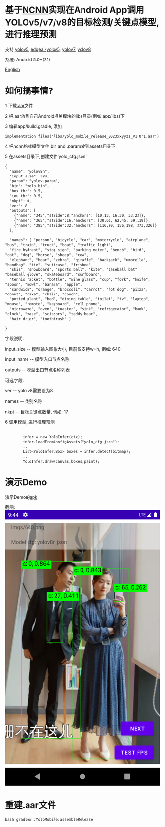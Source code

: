 # 基于[NCNN](https://github.com/Tencent/ncnn)实现在Android App调用YOLOv5/v7/v8的目标检测/关键点模型,进行推理预测

 支持 [yolov5](https://github.com/ultralytics/yolov5),  [edgeai-yolov5](https://github.com/TexasInstruments/edgeai-yolov5/tree/yolo-pose),  [yolov7](https://github.com/WongKinYiu/yolov7),  [yolov8](https://github.com/ultralytics/ultralytics)

 系统: Android 5.0+(21)

[English](README.md)


# 如何搞事情?

1 下载[.aar](https://github.com/wkt/YoloMobile/releases)文件

2 把.aar放到自己Android相关模块的libs目录(例如:app/libs)下

3 编辑app/build.gradle, 添加
```
implementation files('libs/yolo_mobile_release_2023xxyyzz_V1.0r1.aar')
```

4 把ncnn格式模型文件.bin and .param放到assets目录下

5 在assets目录下,创建文件'yolo_cfg.json'
```
{
  "name": "yolov8n",
  "input_size": 384,
  "param": "yolov.param",
  "bin": "yolo.bin",
  "box_thr": 0.5,
  "iou_thr": 0.5,
  "nkpt": 0, 
  "ver": 8,
  "outputs": [
    {"name": "345","stride":8,"anchors": [10,13, 16,30, 33,23]},
    {"name": "365","stride":16,"anchors": [30,61, 62,45, 59,119]},
    {"name": "385","stride":32,"anchors": [116,90, 156,198, 373,326]}
  ],
  
  "names": [ "person", "bicycle", "car", "motorcycle", "airplane", "bus", "train", "truck", "boat", "traffic light",
  "fire hydrant", "stop sign", "parking meter", "bench", "bird", "cat", "dog", "horse", "sheep", "cow",
  "elephant", "bear", "zebra", "giraffe", "backpack", "umbrella", "handbag", "tie", "suitcase", "frisbee",
  "skis", "snowboard", "sports ball", "kite", "baseball bat", "baseball glove", "skateboard", "surfboard",
  "tennis racket", "bottle", "wine glass", "cup", "fork", "knife", "spoon", "bowl", "banana", "apple",
  "sandwich", "orange", "broccoli", "carrot", "hot dog", "pizza", "donut", "cake", "chair", "couch",
  "potted plant", "bed", "dining table", "toilet", "tv", "laptop", "mouse", "remote", "keyboard", "cell phone",
  "microwave", "oven", "toaster", "sink", "refrigerator", "book", "clock", "vase", "scissors", "teddy bear",
  "hair drier", "toothbrush" ]

}
```
字段说明:

  input_size -- 模型输入图像大小, 目前仅支持w=h, 例如: 640

  input_name -- 模型入口节点名称

  outputs    -- 模型出口节点名称列表

可选字段:

  ver     -- yolo v8需要设为8

  names   -- 类别名称

  nkpt    -- 目标关键点数量, 例如: 17


6 调用模型, 进行推理预测
```

        infer = new YoloInfer(ctx);
        infer.loadFromConfigAssets("yolo_cfg.json");
        ...
        List<YoloInfer.Box> boxes = infer.detect(bitmap);
        ...
        YoloInfer.draw(canvas,boxes,paint);

```

# 演示Demo
 演示Demo的[apk](https://github.com/wkt/YoloMobile/releases/download/v1.0.2r3/app-debug.apk)
 
 截图:
 <img src="images/20230918_214448.png">


# 重建.aar文件
```
bash gradlew :YoloMobile:assembleRelease
```
